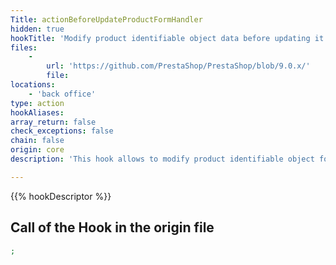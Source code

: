 ```yaml
---
Title: actionBeforeUpdateProductFormHandler
hidden: true
hookTitle: 'Modify product identifiable object data before updating it'
files:
    -
        url: 'https://github.com/PrestaShop/PrestaShop/blob/9.0.x/'
        file: 
locations:
    - 'back office'
type: action
hookAliases: 
array_return: false
check_exceptions: false
chain: false
origin: core
description: 'This hook allows to modify product identifiable object form data before it was updated'

---
```


{{% hookDescriptor %}}

## Call of the Hook in the origin file

```php
;
```
